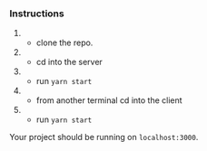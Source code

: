 ### Instructions

1. - clone the repo.
2. - cd into the server
3. - run `yarn start`
4. - from another terminal cd into the client
5. - run `yarn start`

Your project should be running on `localhost:3000`.
